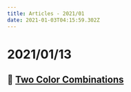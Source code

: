 ```yaml
---
title: Articles - 2021/01
date: 2021-01-03T04:15:59.302Z
---
```

# 2021/01/13
## 🌟 [Two Color Combinations](https://2colors.colorion.co/)